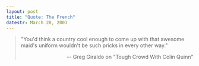 ```yaml
---
layout: post
title: "Quote: The French"
datestr: March 28, 2003
---
```

<blockquote>
"You'd think a country cool enough to come up with that awesome maid's uniform wouldn't be such pricks in every other way."
<p align="right">-- Greg Giraldo on "Tough Crowd With Colin Quinn"
</blockquote>

